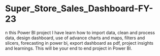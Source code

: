 # Super_Store_Sales_Dashboard-FY-23

n this Power BI project  I have learn how to import data, clean and process data, design dashboard, use of advance charts and maps, filters and slicers, forecasting in power bi, export dashboard as pdf, project insights and learnings. This will be your end to end project in Power BI.
